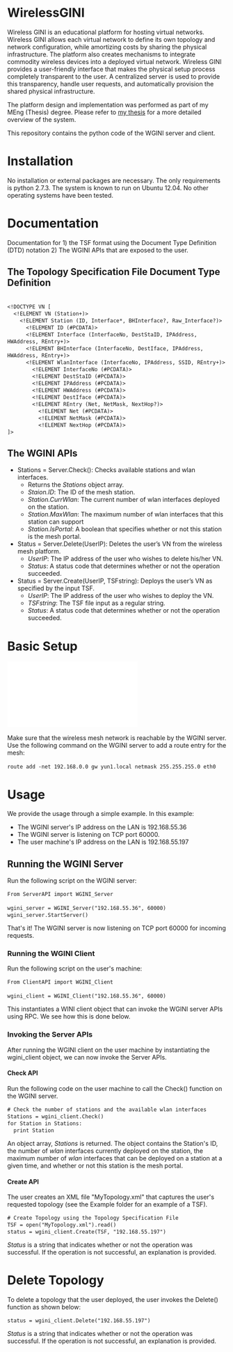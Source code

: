 # WirelessGINI

Wireless GINI is an educational platform for hosting virtual networks. Wireless GINI allows each virtual network to define its own topology and network configuration, while amortizing costs by sharing the physical infrastructure. The platform also creates mechanisms to integrate commodity wireless devices into a deployed virtual network. Wireless GINI provides a user-friendly interface that makes the physical setup process completely transparent to the user. A centralized server is used to provide this transparency, handle user requests, and automatically provision the shared physical infrastructure.

The platform design and implementation was performed as part of my MEng (Thesis) degree. Please refer to [my thesis](https://dl.dropboxusercontent.com/u/14656377/260543987_Youssef_Ahmed_Electrical%20%26%20Computer%20Eng%20%28ECE%29_thesis.pdf) for a more detailed overview of the system.

This repository contains the python code of the WGINI server and client.

# Installation

No installation or external packages are necessary. The only requirements is python 2.7.3. The system is known to run on Ubuntu 12.04. No other operating systems have been tested.

# Documentation

Documentation for 1) the TSF format using the Document Type Definition (DTD) notation 2) The WGINI APIs that are exposed to the user.

## The Topology Specification File Document Type Definition

```

<!DOCTYPE VN [
  <!ELEMENT VN (Station+)>
    <!ELEMENT Station (ID, Interface*, BHInterface?, Raw_Interface?)>
      <!ELEMENT ID (#PCDATA)>
      <!ELEMENT Interface (InterfaceNo, DestStaID, IPAddress, HWAddress, REntry+)>
      <!ELEMENT BHInterface (InterfaceNo, DestIface, IPAddress, HWAddress, REntry+)>
      <!ELEMENT WlanInterface (InterfaceNo, IPAddress, SSID, REntry+)>
        <!ELEMENT InterfaceNo (#PCDATA)>
        <!ELEMENT DestStaID (#PCDATA)>
        <!ELEMENT IPAddress (#PCDATA)>
        <!ELEMENT HWAddress (#PCDATA)>
        <!ELEMENT DestIface (#PCDATA)>
        <!ELEMENT REntry (Net, NetMask, NextHop?)>
          <!ELEMENT Net (#PCDATA)>
          <!ELEMENT NetMask (#PCDATA)>
          <!ELEMENT NextHop (#PCDATA)>
]>

```

## The WGINI APIs

- Stations = Server.Check(): Checks available stations and wlan interfaces.
  - Returns the *Stations* object array.
  - *Staion.ID*: The ID of the mesh station.
  - *Station.CurrWlan*: The current number of wlan interfaces deployed on the station.
  - *Station.MaxWlan*: The maximum number of wlan interfaces that this station can support
  - *Station.IsPortal*: A boolean that specifies whether or not this station is the mesh portal.
- Status = Server.Delete(UserIP): Deletes the user’s VN from the wireless mesh platform.
  - *UserIP*: The IP address of the user who wishes to delete his/her VN.
  - *Status*: A status code that determines whether or not the operation succeeded.
- Status = Server.Create(UserIP, TSFstring): Deploys the user’s VN as specified by the input TSF.
  - *UserIP*: The IP address of the user who wishes to deploy the VN.
  - *TSFstring*: The TSF file input as a regular string.
  - *Status*: A status code that determines whether or not the operation succeeded.

# Basic Setup

![Image of Physical Setup](/Images/PhysicalSetup.pdf)

Make sure that the wireless mesh network is reachable by the WGINI server. Use the following command on the WGINI server to add a route entry for the mesh:

`route add -net 192.168.0.0 gw yun1.local netmask 255.255.255.0 eth0`

# Usage

We provide the usage through a simple example. In this example:

- The WGINI server's IP address on the LAN is 192.168.55.36
- The WGINI server is listening on TCP port 60000.
- The user machine's IP address on the LAN is 192.168.55.197


## Running the WGINI Server

Run the following script on the WGINI server:

```
From ServerAPI import WGINI_Server

wgini_server = WGINI_Server("192.168.55.36", 60000)
wgini_server.StartServer()

```
That's it! The WGINI server is now listening on TCP port 60000 for incoming requests.


### Running the WGINI Client

Run the following script on the user's machine:

```
From ClientAPI import WGINI_Client

wgini_client = WGINI_Client("192.168.55.36", 60000)
```

This instantiates a WINI client object that can invoke the WGINI server APIs using RPC. We see how this is done below.

### Invoking the Server APIs

After running the WGINI client on the user machine by instantiating the wgini_client object, we can now invoke the Server APIs.

#### Check API

Run the following code on the user machine to call the Check() function on the WGINI server.

```
# Check the number of stations and the available wlan interfaces
Stations = wgini_client.Check()
for Station in Stations:
  print Station
```

An object array, *Stations* is returned. The object contains the Station's ID, the number of *wlan* interfaces currently deployed on the station, the maximum number of *wlan* interfaces that can be deployed on a station at a given time, and whether or not this station is the mesh portal.

#### Create API

The user creates an XML file "MyTopology.xml" that captures the user's requested topology (see the Example folder for an example of a TSF).

```
# Create Topology using the Topology Specification File
TSF = open("MyTopology.xml").read()
status = wgini_client.Create(TSF, "192.168.55.197")
```
*Status* is a string that indicates whether or not the operation was successful. If the operation is not successful, an explanation is provided.

# Delete Topology

To delete a topology that the user deployed, the user invokes the Delete() function as shown below:

```
status = wgini_client.Delete("192.168.55.197")

```

*Status* is a string that indicates whether or not the operation was successful. If the operation is not successful, an explanation is provided.
